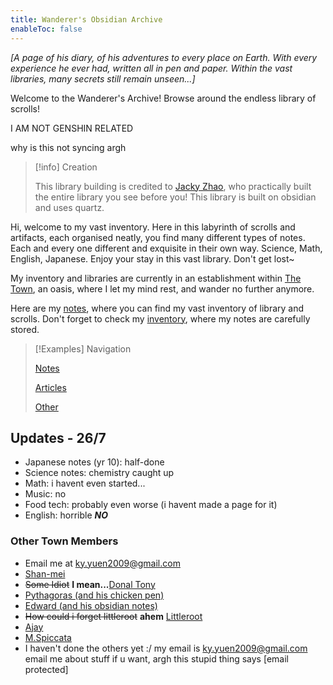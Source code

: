 ```yaml
---
title: Wanderer's Obsidian Archive
enableToc: false
---
```


_[A page of his diary, of his adventures to every place on Earth. With every experience he ever had, written all in pen and paper. Within the vast libraries, many secrets still remain unseen...]_

Welcome to the Wanderer's Archive! Browse around the endless library of scrolls!

I AM NOT GENSHIN RELATED


why is this not syncing argh

>[!info] Creation
>
> This library building is credited to [Jacky Zhao](https://quartz.jzhao.xyz/), who practically built the entire library you see before you! This library is built on obsidian and uses quartz.

Hi, welcome to my vast inventory. Here in this labyrinth of scrolls and artifacts, each organised neatly, you find many different types of notes. Each and every one different and exquisite in their own way. Science, Math, English, Japanese. Enjoy your stay in this vast library. Don't get lost~

My inventory and libraries are currently in an establishment within [The Town](town/TheTown), an oasis, where I let my mind rest, and wander no further anymore. 

Here are my [notes](notes/notes), where you can find my vast inventory of library and scrolls. Don't forget to check my [inventory](https://www.notion.so/wanderer-inventory/Wanderer-s-Archive-551bf6d3382148678191175b1123296f?pvs=4), where my notes are carefully stored.

>[!Examples] Navigation
>
>[Notes](notes/notes)
>
>[Articles](articles/articles)
>
>[Other](other/other.md)
>

## Updates - 26/7
- Japanese notes (yr 10): half-done
- Science notes: chemistry caught up
- Math: i havent even started...
- Music: no
- Food tech: probably even worse (i havent made a page for it)
- English: horrible ***NO***



### Other Town Members
- Email me at ky.yuen2009@gmail.com
- [Shan-mei](https://shanmeis-notes.toomwn.xyz/)
- ~~Some Idiot~~ **I mean...**[Donal Tony](https://harzavad.github.io/the-merchant/)
- [Pythagoras (and his chicken pen)](https://pi-thagoras.github.io/the-chicken-pen/)
- [Edward (and his obsidian notes)](https://edsobsidiannotes.netlify.app/)
- ~~How could i forget littleroot~~ **ahem** [Littleroot](https://littleroot.toomwn.xyz/)
- [Ajay](https://rjdjcool3.github.io/baju-s/)
- [M.Spiccata](https://spicata.99000000.xyz/)
- I haven't done the others yet :/
my email is ky.yuen2009@gmail.com email me about stuff if u want, argh this stupid thing says [email protected]